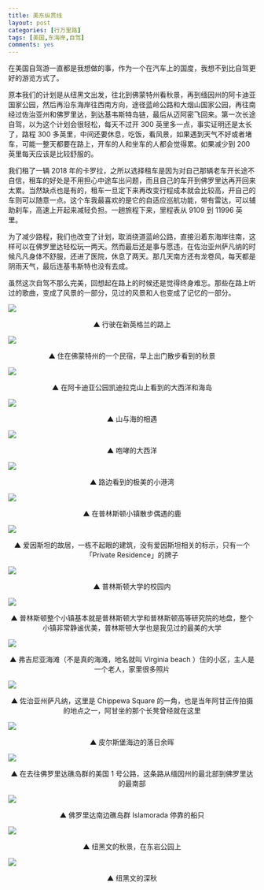 ```yaml
---
title: 美东纵贯线
layout: post
categories: [行万里路]
tags: [美国,东海岸,自驾]
comments: yes
---
```


在美国自驾游一直都是我想做的事，作为一个在汽车上的国度，我想不到比自驾更好的游览方式了。

原本我们的计划是从纽黑文出发，往北到佛蒙特州看秋景，再到缅因州的阿卡迪亚国家公园，然后再沿东海岸往西南方向，途径蓝岭公路和大烟山国家公园，再往南经过佐治亚州和佛罗里达，到达基韦斯特岛链，最后从迈阿密飞回来。第一次长途自驾，以为这个计划会很轻松，每天不过开 300 英里多一点，事实证明还是太长了，路程 300 多英里，中间还要休息，吃饭，看风景，如果遇到天气不好或者堵车，可能一整天都要在路上，开车的人和坐车的人都会觉得累。如果减少到 200 英里每天应该是比较舒服的。

我们租了一辆 2018 年的卡罗拉，之所以选择租车是因为对自己那辆老车开长途不自信，租车的好处是不用担心中途车出问题，而且自己的车开到佛罗里达再开回来太累。当然缺点也是有的，租车一旦定下来再改变行程成本就会比较高，开自己的车则可以随意一点。这个车我最喜欢的是它的自适应巡航功能，带有雷达，可以辅助刹车，高速上开起来减轻负担。一趟旅程下来，里程表从 9109 到 11996 英里。

为了减少路程，我们也改变了计划，取消绕道蓝岭公路，直接沿着东海岸往南，这样可以在佛罗里达轻松玩一两天。然而最后还是事与愿违，在佐治亚州萨凡纳的时候凡凡身体不舒服，还进了医院，休息了两天。那几天南方还有龙卷风，每天都是阴雨天气，最后连基韦斯特也没有去成。

虽然这次自驾不那么完美，回想起在路上的时候还是觉得终身难忘。那些在路上听过的歌曲，变成了风景的一部分，见过的风景和人也变成了记忆的一部分。

![](https://blog-1252159939.cos.ap-hongkong.myqcloud.com/On%20the%20road.jpg)

<center>▲ 行驶在新英格兰的路上</center>

![](https://blog-1252159939.cos.ap-hongkong.myqcloud.com/Vermont%20fall.jpg) 

<center>▲ 住在佛蒙特州的一个民宿，早上出门散步看到的秋景</center>

![](https://blog-1252159939.cos.ap-hongkong.myqcloud.com/Acadia2.jpg) 

<center>▲ 在阿卡迪亚公园凯迪拉克山上看到的大西洋和海岛</center>

![](https://blog-1252159939.cos.ap-hongkong.myqcloud.com/Acadia1.jpg) 

<center>▲ 山与海的相遇</center>

![](https://blog-1252159939.cos.ap-hongkong.myqcloud.com/Acadia3.jpg) 

<center>▲ 咆哮的大西洋</center>

![](https://blog-1252159939.cos.ap-hongkong.myqcloud.com/Acadia4.jpg) 

<center>▲ 路边看到的极美的小港湾</center>

![](https://blog-1252159939.cos.ap-hongkong.myqcloud.com/Princeton2.jpg) 

<center>▲ 在普林斯顿小镇散步偶遇的鹿</center>

![](https://blog-1252159939.cos.ap-hongkong.myqcloud.com/Princeton1.jpg)

<center>▲ 爱因斯坦的故居，一栋不起眼的建筑，没有爱因斯坦相关的标示，只有一个「Private Residence」的牌子</center>

![](https://blog-1252159939.cos.ap-hongkong.myqcloud.com/Princeton3.jpg)

<center>▲ 普林斯顿大学的校园内</center>

![](https://blog-1252159939.cos.ap-hongkong.myqcloud.com/Princeton4.jpg)

<center>▲ 普林斯顿整个小镇基本就是普林斯顿大学和普林斯顿高等研究院的地盘，整个小镇非常静谧优美，普林斯顿大学也是我见过的最美的大学</center>

![](https://blog-1252159939.cos.ap-hongkong.myqcloud.com/Virginia%20beach.jpg)

<center>▲ 弗吉尼亚海滩（不是真的海滩，地名就叫 Virginia beach ）住的小区，主人是一个老人，家里很多照片</center>

![](https://blog-1252159939.cos.ap-hongkong.myqcloud.com/GA.jpg)

<center>▲ 佐治亚州萨凡纳，这里是 Chippewa Square 的一角，也是当年阿甘正传拍摄的地点之一，阿甘坐的那个长凳曾经就在这里</center>

![](https://blog-1252159939.cos.ap-hongkong.myqcloud.com/Sunset.jpg)

<center>▲ 皮尔斯堡海边的落日余晖</center>

![](https://blog-1252159939.cos.ap-hongkong.myqcloud.com/US1%20South.jpg)

<center>▲  在去往佛罗里达礁岛群的美国 1 号公路，这条路从缅因州的最北部到佛罗里达的最南部</center>

![](https://blog-1252159939.cos.ap-hongkong.myqcloud.com/Islamorada%E2%81%A9%E2%81%A9.jpg)

<center>▲ 佛罗里达南边礁岛群 Islamorada 停靠的船只</center>

![](https://blog-1252159939.cos.ap-hongkong.myqcloud.com/NH%20fall3.jpg)

<center>▲ 纽黑文的秋景，在东岩公园上</center>

![](https://blog-1252159939.cos.ap-hongkong.myqcloud.com/NH%20fall5.jpg)

<center>▲ 纽黑文的深秋</center>

